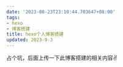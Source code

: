 ```yaml
---
date: '2023-08-23T23:10:44.703647+08:00'
tags:
- hexo
- 博客搭建
title: hexo个人博客搭建
updated: 2023-9-3
---
```

占个坑，后面上传一下此博客搭建的相关内容✌
